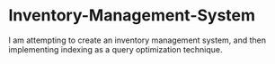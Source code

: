 # Inventory-Management-System
I am attempting to create an inventory management system, and then implementing indexing as a query optimization technique.

